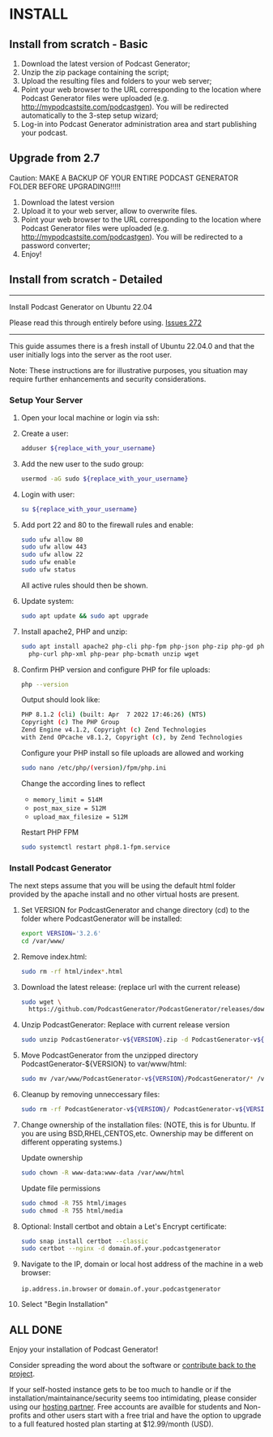 # INSTALL

## Install from scratch - Basic

1. Download the latest version of Podcast Generator;
2. Unzip the zip package containing the script;
3. Upload the resulting files and folders to your web server;
4. Point your web browser to the URL corresponding to the location where
Podcast Generator files were uploaded (e.g. http://mypodcastsite.com/podcastgen).
You will be redirected automatically to the 3-step setup wizard;
5. Log-in into Podcast Generator administration area and start publishing your
podcast.

## Upgrade from 2.7

Caution: MAKE A BACKUP OF YOUR ENTIRE PODCAST GENERATOR FOLDER BEFORE UPGRADING!!!!!

1. Download the latest version
2. Upload it to your web server, allow to overwrite files.
3. Point your web browser to the URL corresponding to the location where
Podcast Generator files were uploaded (e.g. http://mypodcastsite.com/podcastgen).
You will be redirected to a password converter;
4. Enjoy!

## Install from scratch - Detailed

*******
Install Podcast Generator on Ubuntu 22.04

Please read this through entirely before using.
[Issues 272](https://github.com/PodcastGenerator/PodcastGenerator/issues/272)
*******
This guide assumes there is a fresh install of Ubuntu 22.04.0 and that the user
initially logs into the server as the root user.

Note: These instructions are for illustrative purposes, you situation may require
further enhancements and security considerations.

### Setup Your Server

1. Open your local machine or login via ssh:

2. Create a user:

    ```bash
    adduser ${replace_with_your_username}
    ```

3. Add the new user to the sudo group:

    ```bash
    usermod -aG sudo ${replace_with_your_username}
    ```

4. Login with user:

    ```bash
    su ${replace_with_your_username}
    ```

5. Add port 22 and 80 to the firewall rules and enable:

    ```bash
    sudo ufw allow 80
    sudo ufw allow 443
    sudo ufw allow 22
    sudo ufw enable
    sudo ufw status
    ```

    All active rules should then be shown.

6. Update system:

    ```bash
    sudo apt update && sudo apt upgrade
    ```

7. Install apache2, PHP and unzip:

    ```bash
    sudo apt install apache2 php-cli php-fpm php-json php-zip php-gd php-mbstring \
      php-curl php-xml php-pear php-bcmath unzip wget
    ```

8. Confirm PHP version and configure PHP for file uploads:

    ```bash
    php --version
    ```

    Output should look like:

    ```bash
    PHP 8.1.2 (cli) (built: Apr  7 2022 17:46:26) (NTS)
    Copyright (c) The PHP Group
    Zend Engine v4.1.2, Copyright (c) Zend Technologies
    with Zend OPcache v8.1.2, Copyright (c), by Zend Technologies
    ```

    Configure your PHP install so file uploads are allowed and working

    ```bash
    sudo nano /etc/php/(version)/fpm/php.ini
    ```

    Change the according lines to reflect
    * `memory_limit = 514M`
    * `post_max_size = 512M`
    * `upload_max_filesize = 512M`

    Restart PHP FPM

    ```bash
    sudo systemctl restart php8.1-fpm.service
    ```

### Install Podcast Generator

The next steps assume that you will be using the default html folder provided
by the apache install and no other virtual hosts are present.

1. Set VERSION for PodcastGenerator and change directory (cd) to the folder
where PodcastGenerator will be installed:

    ```bash
    export VERSION='3.2.6'
    cd /var/www/
    ```

2. Remove index.html:

    ```bash
    sudo rm -rf html/index*.html
    ```

3. Download the latest release: (replace url with the current release)

    ```bash
    sudo wget \
      https://github.com/PodcastGenerator/PodcastGenerator/releases/download/v${VERSION}/PodcastGenerator-v${VERSION}.zip
    ```

4. Unzip PodcastGenerator: Replace with current release version

    ```bash
    sudo unzip PodcastGenerator-v${VERSION}.zip -d PodcastGenerator-v${VERSION}
    ```

5. Move PodcastGenerator from the unzipped directory PodcastGenerator-${VERSION}
to var/www/html:

    ```bash
    sudo mv /var/www/PodcastGenerator-v${VERSION}/PodcastGenerator/* /var/www/html/
    ```

6. Cleanup by removing unneccessary files:

    ```bash
    sudo rm -rf PodcastGenerator-v${VERSION}/ PodcastGenerator-v${VERSION}.zip
    ```

7. Change ownership of the installation files: (NOTE, this is for Ubuntu.
If you are using BSD,RHEL,CENTOS,etc. Ownership may be different on different
opperating systems.)

    Update ownership

    ```bash
    sudo chown -R www-data:www-data /var/www/html
    ```

    Update file permissions

    ```bash
    sudo chmod -R 755 html/images
    sudo chmod -R 755 html/media

    ```

8. Optional: Install certbot and obtain a Let's Encrypt certificate:

    ```bash
    sudo snap install certbot --classic
    sudo certbot --nginx -d domain.of.your.podcastgenerator
    ```

9. Navigate to the IP, domain or local host address of the machine in a
web browser:

    `ip.address.in.browser` or `domain.of.your.podcastgenerator`

10. Select "Begin Installation"

## ALL DONE

Enjoy your installation of Podcast Generator!

Consider spreading the word about the software or
[contribute back to the project](https://github.com/PodcastGenerator/PodcastGenerator).

If your self-hosted instance gets to be too much to handle or if the
installation/maintainance/security seems too intimidating, please consider using our
[hosting partner](https://rss.com/blog/how-to-create-an-rss-feed-for-a-podcast/).
Free accounts are availble for students and Non-profits and other users start
with a free trial and have the option to upgrade to a full featured hosted plan
starting at $12.99/month (USD).
